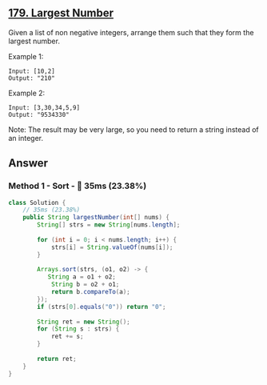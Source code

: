 ## [179. Largest Number](https://leetcode.com/problems/largest-number/)

Given a list of non negative integers, arrange them such that they form the largest number.

Example 1:
```
Input: [10,2]
Output: "210"
```
Example 2:
```
Input: [3,30,34,5,9]
Output: "9534330"
```
Note: The result may be very large, so you need to return a string instead of an integer.

## Answer
### Method 1 - Sort - :turtle: 35ms (23.38%)
```java
class Solution {
    // 35ms (23.38%)
    public String largestNumber(int[] nums) {
        String[] strs = new String[nums.length];
        
        for (int i = 0; i < nums.length; i++) {
            strs[i] = String.valueOf(nums[i]);
        }
        
        Arrays.sort(strs, (o1, o2) -> {
           String a = o1 + o2;
            String b = o2 + o1;
            return b.compareTo(a);
        });
        if (strs[0].equals("0")) return "0";
        
        String ret = new String();
        for (String s : strs) {
            ret += s;
        }
        
        return ret;
    }
}
```
